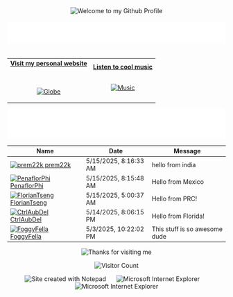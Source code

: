 <!-- "Hero" Header -->
<div align="center">
  <img src="https://github.com/BrunnerLivio/brunnerlivio/blob/master/images/welcome.png?raw=true" style="max-width: 100%;" alt="Welcome to my Github Profile" />
  <br />
  <br />
  <img height="50" alt="My Name is Livio and I like Node.js" src="images/personal_note.svg" />
  <br />
  <br />

</div>

<!-- Social -->
<table width="100%" align="center">
<tr>
<td align="center">
<a href="https://brunnerliv.io">
<strong>Visit my personal website </strong>
<br />
<br />
<br />

<p>

<img alt="Globe" height="80" src="images/globe.gif">
</a>
</p>

</td>


<td align="center">
<a href="https://www.youtube.com/watch?v=3YxaaGgTQYM&ab_channel=EvanescenceVEVO">
<strong>Listen to cool music</strong>
<br />
<br />


<p>
<img height="100" alt="Music" src="images/music.gif"> 
</a>
</p>

</td>
</tr>
</table>

<div align="center">
<a href="https://github.com/BrunnerLivio/brunnerlivio/issues/62#issuecomment-new"><img src="images/guestbook.svg"></a> 
</div>

<!-- Guestbook -->
| Name | Date | Message |
|---|---|---|
| <a href="https://github.com/prem22k"><img width="24" src="https://avatars.githubusercontent.com/u/165256944?s=24&u=474dc406fbf33f0cf119827b5951314282720de0&v=4" alt="prem22k" /> prem22k</a> |5/15/2025, 8:16:33 AM|hello from india|
| <a href="https://github.com/PenaflorPhi"><img width="24" src="https://avatars.githubusercontent.com/u/70338720?s=24&v=4" alt="PenaflorPhi" /> PenaflorPhi</a> |5/15/2025, 8:15:48 AM|Hello from Mexico|
| <a href="https://github.com/FlorianTseng"><img width="24" src="https://avatars.githubusercontent.com/u/123369236?s=24&u=891de965c06e12a9b6b1fb08af49994a5e77cc54&v=4" alt="FlorianTseng" /> FlorianTseng</a> |5/15/2025, 5:00:37 AM|Hello from PRC!|
| <a href="https://github.com/CtrlAubDel"><img width="24" src="https://avatars.githubusercontent.com/u/134735930?s=24&u=bbaf96a4631e7df8f5d7d68952598a82180b8c89&v=4" alt="CtrlAubDel" /> CtrlAubDel</a> |5/14/2025, 8:06:15 PM|Hello from Florida!|
| <a href="https://github.com/FoggyFella"><img width="24" src="https://avatars.githubusercontent.com/u/104628736?s=24&u=ba4eca9b23c1c2cbef8c2a97215a0f0a70c0502d&v=4" alt="FoggyFella" /> FoggyFella</a> |5/3/2025, 10:22:02 PM|This stuff is so awesome dude|
<!-- /Guestbook -->

<!-- Footer -->

<div align="center">

<img height="120" alt="Thanks for visiting me" width="100%" src="https://raw.githubusercontent.com/BrunnerLivio/brunnerlivio/master/images/marquee.svg" />
<br />

![Visitor Count](https://profile-counter.glitch.me/brunnerlivio/count.svg)


<img src="https://raw.githubusercontent.com/BrunnerLivio/brunnerlivio/master/images/notepad.gif" alt="Site created with Notepad" height="30" />
<!-- "margin-right: whatever;" -->
<span>&nbsp;&nbsp;&nbsp;&nbsp;</span>  
<img src="https://raw.githubusercontent.com/BrunnerLivio/brunnerlivio/master/images/ie_logo.gif" alt="Microsoft Internet Explorer" />
<span>&nbsp;&nbsp;&nbsp;&nbsp;</span>  
<img src="https://raw.githubusercontent.com/BrunnerLivio/brunnerlivio/master/images/noframes.gif" alt="Microsoft Internet Explorer" />

</div>

